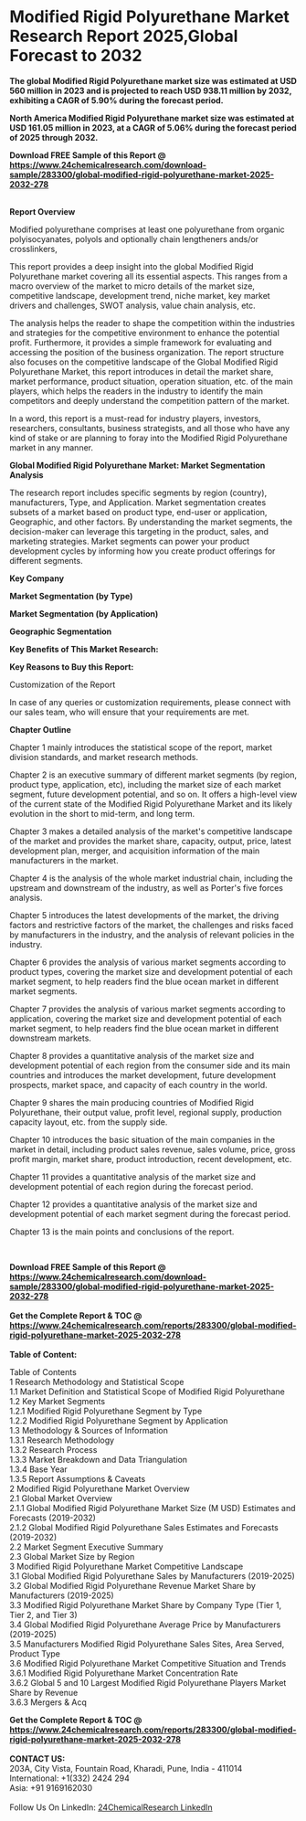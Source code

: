 <h1>Modified Rigid Polyurethane Market Research Report 2025,Global Forecast to 2032</h1><p><strong>The global Modified Rigid Polyurethane market size was estimated at USD 560 million in 2023 and is projected to reach USD 938.11 million by 2032, exhibiting a CAGR of 5.90% during the forecast period.</strong></p><p>
</p><p><strong>North America Modified Rigid Polyurethane market size was estimated at USD 161.05 million in 2023, at a CAGR of 5.06% during the forecast period of 2025 through 2032.</strong></p><div><b>Download FREE Sample of this Report @ 
            <a href="https://www.24chemicalresearch.com/download-sample/283300/global-modified-rigid-polyurethane-market-2025-2032-278">
            https://www.24chemicalresearch.com/download-sample/283300/global-modified-rigid-polyurethane-market-2025-2032-278</a></b></div><br><p>
</p><p><strong>Report Overview</strong></p><p>
</p><p>Modified polyurethane comprises at least one polyurethane from organic polyisocyanates, polyols and optionally chain lengtheners ands/or crosslinkers,</p><p>
</p><p>This report provides a deep insight into the global Modified Rigid Polyurethane market covering all its essential aspects. This ranges from a macro overview of the market to micro details of the market size, competitive landscape, development trend, niche market, key market drivers and challenges, SWOT analysis, value chain analysis, etc.</p><p>
</p><p>The analysis helps the reader to shape the competition within the industries and strategies for the competitive environment to enhance the potential profit. Furthermore, it provides a simple framework for evaluating and accessing the position of the business organization. The report structure also focuses on the competitive landscape of the Global Modified Rigid Polyurethane Market, this report introduces in detail the market share, market performance, product situation, operation situation, etc. of the main players, which helps the readers in the industry to identify the main competitors and deeply understand the competition pattern of the market.</p><p>
</p><p>In a word, this report is a must-read for industry players, investors, researchers, consultants, business strategists, and all those who have any kind of stake or are planning to foray into the Modified Rigid Polyurethane market in any manner.</p><p>
</p><p><strong>Global Modified Rigid Polyurethane Market: Market Segmentation Analysis</strong></p><p>
</p><p>The research report includes specific segments by region (country), manufacturers, Type, and Application. Market segmentation creates subsets of a market based on product type, end-user or application, Geographic, and other factors. By understanding the market segments, the decision-maker can leverage this targeting in the product, sales, and marketing strategies. Market segments can power your product development cycles by informing how you create product offerings for different segments.</p><p>
</p><p><strong>Key Company</strong></p><p>
</p><p>
</p><p><strong>Market Segmentation (by Type)</strong></p><p>
</p><p>
</p><p><strong>Market Segmentation (by Application)</strong></p><p>
</p><p>
</p><p><strong>Geographic Segmentation</strong></p><p>
</p><p>
</p><p><strong>Key Benefits of This Market Research:</strong></p><p>
</p><p>
</p><p><strong>Key Reasons to Buy this Report:</strong></p><p>
</p><p>
</p><p>Customization of the Report</p><p>
In case of any queries or customization requirements, please connect with our sales team, who will ensure that your requirements are met.</p><p>
</p><p><strong>Chapter Outline</strong></p><p>
</p><p>Chapter 1 mainly introduces the statistical scope of the report, market division standards, and market research methods.</p><p>
Chapter 2 is an executive summary of different market segments (by region, product type, application, etc), including the market size of each market segment, future development potential, and so on. It offers a high-level view of the current state of the Modified Rigid Polyurethane Market and its likely evolution in the short to mid-term, and long term.</p><p>
Chapter 3 makes a detailed analysis of the market's competitive landscape of the market and provides the market share, capacity, output, price, latest development plan, merger, and acquisition information of the main manufacturers in the market.</p><p>
Chapter 4 is the analysis of the whole market industrial chain, including the upstream and downstream of the industry, as well as Porter's five forces analysis.</p><p>
Chapter 5 introduces the latest developments of the market, the driving factors and restrictive factors of the market, the challenges and risks faced by manufacturers in the industry, and the analysis of relevant policies in the industry.</p><p>
Chapter 6 provides the analysis of various market segments according to product types, covering the market size and development potential of each market segment, to help readers find the blue ocean market in different market segments.</p><p>
Chapter 7 provides the analysis of various market segments according to application, covering the market size and development potential of each market segment, to help readers find the blue ocean market in different downstream markets.</p><p>
Chapter 8 provides a quantitative analysis of the market size and development potential of each region from the consumer side and its main countries and introduces the market development, future development prospects, market space, and capacity of each country in the world.</p><p>
Chapter 9 shares the main producing countries of Modified Rigid Polyurethane, their output value, profit level, regional supply, production capacity layout, etc. from the supply side.</p><p>
Chapter 10 introduces the basic situation of the main companies in the market in detail, including product sales revenue, sales volume, price, gross profit margin, market share, product introduction, recent development, etc.</p><p>
Chapter 11 provides a quantitative analysis of the market size and development potential of each region during the forecast period.</p><p>
Chapter 12 provides a quantitative analysis of the market size and development potential of each market segment during the forecast period.</p><p>
Chapter 13 is the main points and conclusions of the report.</p><p>
 </p><div><b>Download FREE Sample of this Report @ 
            <a href="https://www.24chemicalresearch.com/download-sample/283300/global-modified-rigid-polyurethane-market-2025-2032-278">
            https://www.24chemicalresearch.com/download-sample/283300/global-modified-rigid-polyurethane-market-2025-2032-278</a></b></div><br><div><b>Get the Complete Report & TOC @ 
            <a href="https://www.24chemicalresearch.com/reports/283300/global-modified-rigid-polyurethane-market-2025-2032-278">
            https://www.24chemicalresearch.com/reports/283300/global-modified-rigid-polyurethane-market-2025-2032-278</a></b></div><br>
            <b>Table of Content:</b><p>Table of Contents<br />
1 Research Methodology and Statistical Scope<br />
1.1 Market Definition and Statistical Scope of Modified Rigid Polyurethane<br />
1.2 Key Market Segments<br />
1.2.1 Modified Rigid Polyurethane Segment by Type<br />
1.2.2 Modified Rigid Polyurethane Segment by Application<br />
1.3 Methodology & Sources of Information<br />
1.3.1 Research Methodology<br />
1.3.2 Research Process<br />
1.3.3 Market Breakdown and Data Triangulation<br />
1.3.4 Base Year<br />
1.3.5 Report Assumptions & Caveats<br />
2 Modified Rigid Polyurethane Market Overview<br />
2.1 Global Market Overview<br />
2.1.1 Global Modified Rigid Polyurethane Market Size (M USD) Estimates and Forecasts (2019-2032)<br />
2.1.2 Global Modified Rigid Polyurethane Sales Estimates and Forecasts (2019-2032)<br />
2.2 Market Segment Executive Summary<br />
2.3 Global Market Size by Region<br />
3 Modified Rigid Polyurethane Market Competitive Landscape<br />
3.1 Global Modified Rigid Polyurethane Sales by Manufacturers (2019-2025)<br />
3.2 Global Modified Rigid Polyurethane Revenue Market Share by Manufacturers (2019-2025)<br />
3.3 Modified Rigid Polyurethane Market Share by Company Type (Tier 1, Tier 2, and Tier 3)<br />
3.4 Global Modified Rigid Polyurethane Average Price by Manufacturers (2019-2025)<br />
3.5 Manufacturers Modified Rigid Polyurethane Sales Sites, Area Served, Product Type<br />
3.6 Modified Rigid Polyurethane Market Competitive Situation and Trends<br />
3.6.1 Modified Rigid Polyurethane Market Concentration Rate<br />
3.6.2 Global 5 and 10 Largest Modified Rigid Polyurethane Players Market Share by Revenue<br />
3.6.3 Mergers & Acq</p><div><b>Get the Complete Report & TOC @ 
            <a href="https://www.24chemicalresearch.com/reports/283300/global-modified-rigid-polyurethane-market-2025-2032-278">
            https://www.24chemicalresearch.com/reports/283300/global-modified-rigid-polyurethane-market-2025-2032-278</a></b></div><br><b>CONTACT US:</b><br>
            203A, City Vista, Fountain Road, Kharadi, Pune, India - 411014<br>
            International: +1(332) 2424 294<br>
            Asia: +91 9169162030 <br><br>
            Follow Us On LinkedIn: <a href="https://www.linkedin.com/company/24chemicalresearch/">24ChemicalResearch LinkedIn</a>